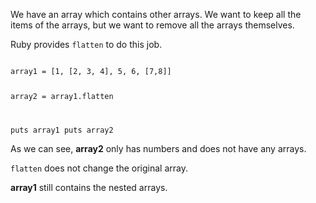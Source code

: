 We have an array which
contains other arrays.
We want to keep all the
items of the arrays,
but we want to remove
all the arrays themselves.

Ruby provides `flatten`
to do this job.

<codeblock language="ruby" type="lesson">
<code>
array1 = [1, [2, 3, 4], 5, 6, [7,8]]

array2 = array1.flatten

puts array1
puts array2
</code>
</codeblock>

As we can see, **array2** only has numbers
and does not have any arrays.

`flatten` does not
change the original array.

**array1** still contains
the nested arrays.
